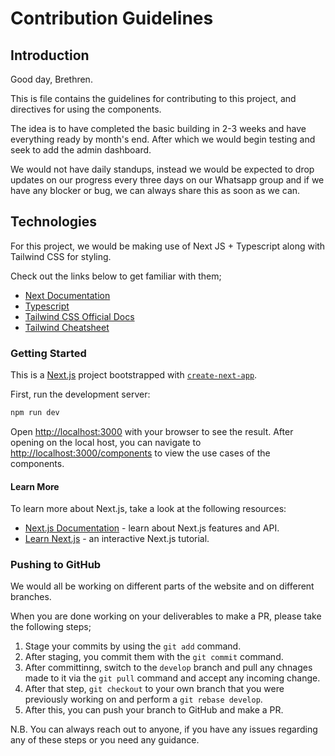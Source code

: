 # Contribution Guidelines

## Introduction

Good day, Brethren.

This is file contains the guidelines for contributing to this project, and directives for using the components.

The idea is to have completed the basic building in 2-3 weeks and have everything ready by month's end. After which we would begin testing and seek to add the admin dashboard.

We would not have daily standups, instead we would be expected to drop updates on our progress every three days on our Whatsapp group and if we have any blocker or bug, we can always share this as soon as we can.

## Technologies

For this project, we would be making use of Next JS + Typescript along with Tailwind CSS for styling.

Check out the links below to get familiar with them;

- [Next Documentation](https://nextjs.org/docs)
- [Typescript](https://react.dev/learn/typescript)
- [Tailwind CSS Official Docs](https://tailwindcss.com/docs/installation)
- [Tailwind Cheatsheet](https://tailwindcomponents.com/cheatsheet/)

### Getting Started
This is a [Next.js](https://nextjs.org/) project bootstrapped with [`create-next-app`](https://github.com/vercel/next.js/tree/canary/packages/create-next-app).

First, run the development server:
```bash
npm run dev
```
Open [http://localhost:3000](http://localhost:3000) with your browser to see the result. After opening on the local host, you can navigate to [http://localhost:3000/components](http://localhost:3000/components) to view the use cases of the components.

#### Learn More
To learn more about Next.js, take a look at the following resources:

- [Next.js Documentation](https://nextjs.org/docs) - learn about Next.js features and API.
- [Learn Next.js](https://nextjs.org/learn) - an interactive Next.js tutorial.

### Pushing to GitHub
We would all be working on different parts of the website and on different branches. 

When you are done working on your deliverables to make a PR, please take the following steps;
1. Stage your commits by using the `git add` command.
2. After staging, you commit them with the `git commit` command.
3. After committinng, switch to the `develop` branch and pull any chnages made to it via the `git pull` command and accept any incoming change.
4. After that step, `git checkout` to your own branch that you were previously working on and perform a `git rebase develop`.
5. After this, you can push your branch to GitHub and make a PR.


N.B. You can always reach out to anyone, if you have any issues regarding any of these steps or you need any guidance.

